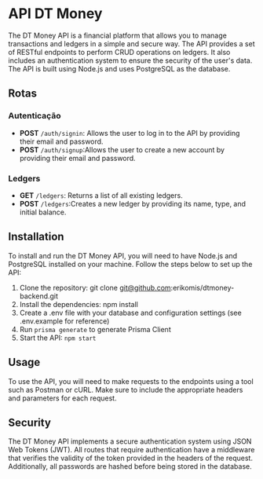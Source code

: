 # API DT Money

The DT Money API is a financial platform that allows you to manage transactions and ledgers in a simple and secure way. The API provides a set of RESTful endpoints to perform CRUD operations on ledgers. It also includes an authentication system to ensure the security of the user's data. The API is built using Node.js and uses PostgreSQL as the database.

## Rotas

### Autenticação
- **POST** `/auth/signin`:  Allows the user to log in to the API by providing their email and password.
- **POST** `/auth/signup`:Allows the user to create a new account by providing their email and password.

### Ledgers
- **GET** `/ledgers`: Returns a list of all existing ledgers.
- **POST** `/ledgers`:Creates a new ledger by providing its name, type, and initial balance.

## Installation

To install and run the DT Money API, you will need to have Node.js and PostgreSQL installed on your machine. Follow the steps below to set up the API:

1. Clone the repository: git clone git@github.com:erikomis/dtmoney-backend.git
2. Install the dependencies: npm install
3. Create a .env file with your database and configuration settings (see .env.example for reference)
4. Run `prisma generate` to generate Prisma Client
5. Start the API: `npm start`

## Usage
To use the API, you will need to make requests to the endpoints using a tool such as Postman or cURL. Make sure to include the appropriate headers and parameters for each request.

## Security
The DT Money API implements a secure authentication system using JSON Web Tokens (JWT). All routes that require authentication have a middleware that verifies the validity of the token provided in the headers of the request. Additionally, all passwords are hashed before being stored in the database.